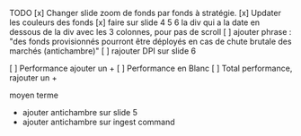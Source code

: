 TODO
[x] Changer slide zoom de fonds par fonds à stratégie. 
[x] Updater les couleurs des fonds
[x] faire sur slide 4 5 6 la div  qui a la date en dessous de la div avec les 3 colonnes, pour pas de scroll
[ ] ajouter phrase : "des fonds provisionnés pourront être déployés en cas de chute brutale des marchés (antichambre)"
[ ] rajouter DPI sur slide 6

[ ] Performance ajouter un +
[ ] Performance en Blanc
[ ] Total performance, rajouter un +

moyen terme
- ajouter antichambre sur slide 5
- ajouter antichambre sur ingest command
